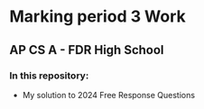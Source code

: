 # Marking period 3 Work
## AP CS A - FDR High School

### In this repository:
- My solution to 2024 Free Response Questions
